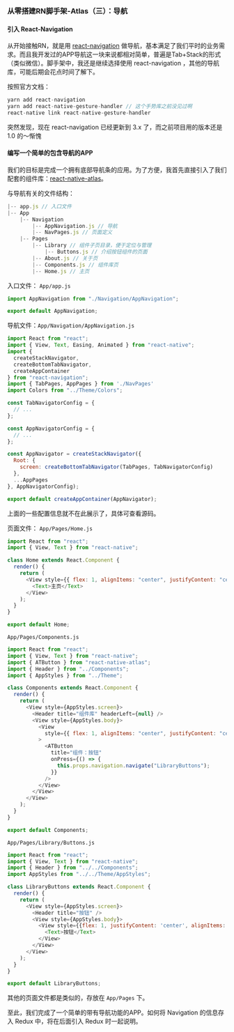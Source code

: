 ### 从零搭建RN脚手架-Atlas（三）：导航

#### 引入 React-Navigation

从开始接触RN，就是用 [react-navigation](https://reactnavigation.org/) 做导航，基本满足了我们平时的业务需求。而且我开发过的APP导航这一块来说都相对简单，普遍是Tab+Stack的形式（类似微信）。脚手架中，我还是继续选择使用 react-navigation ，其他的导航库，可能后期会花点时间了解下。

按照官方文档：

```javascript
yarn add react-navigation
yarn add react-native-gesture-handler // 这个手势库之前没见过啊
react-native link react-native-gesture-handler
```

突然发现，现在 react-navigation 已经更新到 3.x 了，而之前项目用的版本还是 1.0 的～惭愧

#### 编写一个简单的包含导航的APP

我们的目标是完成一个拥有底部导航条的应用。为了方便，我首先直接引入了我们配套的组件库：[react-native-atlas](https://github.com/rcg1994/react-native-atlas)。

与导航有关的文件结构：

```javascript
|-- app.js // 入口文件
|-- App
    |-- Navigation
        |-- AppNavigation.js // 导航
		|-- NavPages.js // 页面定义
	|-- Pages
		|-- Library // 组件子页目录，便于定位与管理
			|-- Buttons.js // 介绍按钮组件的页面
		|-- About.js // 关于页
		|-- Components.js // 组件库页
		|-- Home.js // 主页
```

入口文件： `App/app.js` 

```javascript
import AppNavigation from "./Navigation/AppNavigation";

export default AppNavigation;
```

导航文件：`App/Navigation/AppNavigation.js`

```javascript
import React from "react";
import { View, Text, Easing, Animated } from "react-native";
import {
  createStackNavigator,
  createBottomTabNavigator,
  createAppContainer
} from "react-navigation";
import { TabPages, AppPages } from './NavPages'
import Colors from "../Theme/Colors";

const TabNavigatorConfig = {
  // ...
};

const AppNavigatorConfig = {
  // ...
};

const AppNavigator = createStackNavigator({
  Root: {
    screen: createBottomTabNavigator(TabPages, TabNavigatorConfig)
  },
  ...AppPages
}, AppNavigatorConfig);

export default createAppContainer(AppNavigator);

```

上面的一些配置信息就不在此展示了，具体可查看源码。

页面文件： `App/Pages/Home.js` 

```javascript
import React from "react";
import { View, Text } from "react-native";

class Home extends React.Component {
  render() {
    return (
      <View style={{ flex: 1, alignItems: "center", justifyContent: "center" }}>
        <Text>主页</Text>
      </View>
    );
  }
}

export default Home;

```

 `App/Pages/Components.js` 

```javascript
import React from "react";
import { View, Text } from "react-native";
import { ATButton } from "react-native-atlas";
import { Header } from "../Components";
import { AppStyles } from "../Theme";

class Components extends React.Component {
  render() {
    return (
      <View style={AppStyles.screen}>
        <Header title="组件库" headerLeft={null} />
        <View style={AppStyles.body}>
          <View
            style={{ flex: 1, alignItems: "center", justifyContent: "center" }}
          >
            <ATButton
              title="组件：按钮"
              onPress={() => {
                this.props.navigation.navigate("LibraryButtons");
              }}
            />
          </View>
        </View>
      </View>
    );
  }
}

export default Components;

```

`App/Pages/Library/Buttons.js`

```javascript
import React from "react";
import { View, Text } from "react-native";
import { Header } from "../../Components";
import AppStyles from "../../Theme/AppStyles";

class LibraryButtons extends React.Component {
  render() {
    return (
      <View style={AppStyles.screen}>
        <Header title="按钮" />
        <View style={AppStyles.body}>
          <View style={{flex: 1, justifyContent: 'center', alignItems: 'center'}}>
            <Text>按钮</Text>
          </View>
        </View>
      </View>
    );
  }
}

export default LibraryButtons;

```

其他的页面文件都是类似的，存放在 `App/Pages` 下。

至此，我们完成了一个简单的带有导航功能的APP。如何将 Navigation 的信息存入 Redux 中，将在后面引入 Redux 时一起说明。

